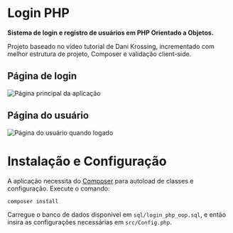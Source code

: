 
# Login PHP

**Sistema de login e registro de usuários em PHP Orientado a Objetos.**

Projeto baseado no vídeo tutorial de Dani Krossing, incrementado com melhor estrutura de projeto, Composer e validação client-side.

## Página de login

![Página principal da aplicação](https://user-images.githubusercontent.com/99801948/235281498-068e9bf6-3702-4ad5-8bf8-f0c638d76bce.png)

## Página do usuário

![Página do usuário quando logado](https://user-images.githubusercontent.com/99801948/235281503-9d18834f-780b-4b93-84c5-2467df6242fa.png)

# Instalação e Configuração

A aplicação necessita do <a href="https://getcomposer.org/" target="_blank">Composer</a> para autoload de classes e configuração. Execute o comando:

```
composer install
```

Carregue o banco de dados disponível em `sql/login_php_oop.sql`, e então insira as configurações necessárias em `src/Config.php`.
